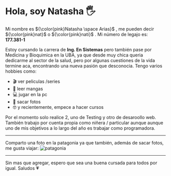 # Hola, soy Natasha &#x1F590; 

Mi nombre es ${\color{pink}Natasha \space Arias}$ , me pueden decir ${\color{pink}nat}$ o ${\color{pink}nati}$ . Mi número de legajo es: **177.381-1**

Estoy cursando la carrera de **Ing. En Sistemas** pero también pase por Medicina y Bioquimica en la UBA, ya que desde muy chica queria dedicarme al sector de la salud, pero por algunas cuestiones de la vida termine aca, encontrando una nueva pasión que desconocia.
Tengo varios hobbies como: 
- &#x1F3AC; ver peliculas /series 
- &#x1F4D6; leer mangas
- &#x1F4BB; jugar en la pc 
- &#x1F4F8; sacar fotos 
- &#x1F913; y recientemente, empece a hacer cursos

Por el momento solo realice 2, uno de Testing y otro de desaroollo web. 
También trabajo por cuenta propia como niñera / particular aunque aunque uno de mis objetivos a lo largo del año es trabajar como programadora.

***

Comparto una foto en la patagonia ya que también, además de sacar fotos, me gusta viajar: ![patagonia](/patagonia.jpg)

***

Sin mas que agregar, espero que sea una buena cursada para todos por igual. Saludos &#x1F497;


